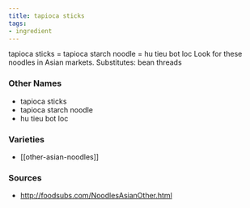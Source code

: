 ```yaml
---
title: tapioca sticks
tags:
- ingredient
---
```

tapioca sticks = tapioca starch noodle = hu tieu bot loc Look for these noodles in Asian markets. Substitutes: bean threads

### Other Names

* tapioca sticks
* tapioca starch noodle
* hu tieu bot loc

### Varieties

* [[other-asian-noodles]]

### Sources
* http://foodsubs.com/NoodlesAsianOther.html
